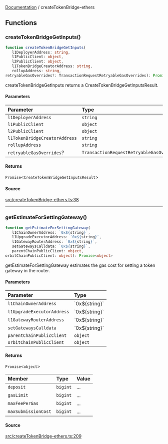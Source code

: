[Documentation](README.md) / createTokenBridge-ethers

## Functions

### createTokenBridgeGetInputs()

```ts
function createTokenBridgeGetInputs(
   l1DeployerAddress: string, 
   l1PublicClient: object, 
   l2PublicClient: object, 
   l1TokenBridgeCreatorAddress: string, 
   rollupAddress: string, 
retryableGasOverrides?: TransactionRequestRetryableGasOverrides): Promise<CreateTokenBridgeGetInputsResult>
```

createTokenBridgeGetInputs returns a CreateTokenBridgeGetInputsResult.

#### Parameters

| Parameter | Type |
| :------ | :------ |
| `l1DeployerAddress` | `string` |
| `l1PublicClient` | `object` |
| `l2PublicClient` | `object` |
| `l1TokenBridgeCreatorAddress` | `string` |
| `rollupAddress` | `string` |
| `retryableGasOverrides`? | `TransactionRequestRetryableGasOverrides` |

#### Returns

`Promise`\<`CreateTokenBridgeGetInputsResult`\>

#### Source

[src/createTokenBridge-ethers.ts:38](https://github.com/anegg0/arbitrum-orbit-sdk/blob/763a3f41e7ea001cbb6fe81ac11cc794b4a0f94d/src/createTokenBridge-ethers.ts#L38)

***

### getEstimateForSettingGateway()

```ts
function getEstimateForSettingGateway(
   l1ChainOwnerAddress: `0x${string}`, 
   l1UpgradeExecutorAddress: `0x${string}`, 
   l1GatewayRouterAddress: `0x${string}`, 
   setGatewaysCalldata: `0x${string}`, 
   parentChainPublicClient: object, 
orbitChainPublicClient: object): Promise<object>
```

getEstimateForSettingGateway estimates the gas cost for setting a token
gateway in the router.

#### Parameters

| Parameter | Type |
| :------ | :------ |
| `l1ChainOwnerAddress` | \`0x$\{string\}\` |
| `l1UpgradeExecutorAddress` | \`0x$\{string\}\` |
| `l1GatewayRouterAddress` | \`0x$\{string\}\` |
| `setGatewaysCalldata` | \`0x$\{string\}\` |
| `parentChainPublicClient` | `object` |
| `orbitChainPublicClient` | `object` |

#### Returns

`Promise`\<`object`\>

| Member | Type | Value |
| :------ | :------ | :------ |
| `deposit` | `bigint` | ... |
| `gasLimit` | `bigint` | ... |
| `maxFeePerGas` | `bigint` | ... |
| `maxSubmissionCost` | `bigint` | ... |

#### Source

[src/createTokenBridge-ethers.ts:209](https://github.com/anegg0/arbitrum-orbit-sdk/blob/763a3f41e7ea001cbb6fe81ac11cc794b4a0f94d/src/createTokenBridge-ethers.ts#L209)
